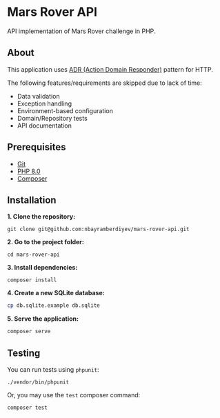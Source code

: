 # Mars Rover API

API implementation of Mars Rover challenge in PHP.

## About

This application uses [ADR (Action Domain Responder)](https://github.com/pmjones/adr) pattern for HTTP.

The following features/requirements are skipped due to lack of time:

- Data validation
- Exception handling
- Environment-based configuration
- Domain/Repository tests
- API documentation

## Prerequisites

- [Git](https://git-scm.com)
- [PHP 8.0](https://www.php.net)
- [Composer](https://getcomposer.org)

## Installation

**1. Clone the repository:**

```shell
git clone git@github.com:nbayramberdiyev/mars-rover-api.git
```

**2. Go to the project folder:**

```shell
cd mars-rover-api
```

**3. Install dependencies:**

```shell
composer install
```

**4. Create a new SQLite database:**

```bash
cp db.sqlite.example db.sqlite
```

**5. Serve the application:**

```bash
composer serve
```

## Testing

You can run tests using `phpunit`:

```shell
./vendor/bin/phpunit
```

Or, you may use the `test` composer command:

```shell
composer test
```

